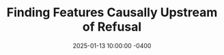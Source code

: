 ---
layout: post
title:  "Finding Features Causally Upstream of Refusal"
date:   2025-01-13 10:00:00 -0400
external_url: https://www.lesswrong.com/posts/Zwg4q8XTaLXRQofEt/finding-features-causally-upstream-of-refusal
external_site: LessWrong
external_site_logo_path: /assets/images/misc/lesswrong.svg
---